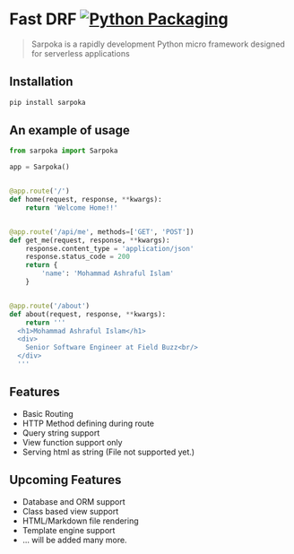 # Fast DRF [![Python Packaging](https://github.com/iashraful/sarpoka/actions/workflows/python-package.yml/badge.svg?branch=master)](https://github.com/iashraful/sarpoka/actions/workflows/python-package.yml)
> Sarpoka is a rapidly development Python micro framework designed for serverless applications

## Installation
```sh
pip install sarpoka
```

## An example of usage
```python
from sarpoka import Sarpoka

app = Sarpoka()


@app.route('/')
def home(request, response, **kwargs):
    return 'Welcome Home!!'


@app.route('/api/me', methods=['GET', 'POST'])
def get_me(request, response, **kwargs):
    response.content_type = 'application/json'
    response.status_code = 200
    return {
        'name': 'Mohammad Ashraful Islam'
    }


@app.route('/about')
def about(request, response, **kwargs):
    return '''
  <h1>Mohammad Ashraful Islam</h1>
  <div>
    Senior Software Engineer at Field Buzz<br/>
  </div>
  '''

```

## Features
* Basic Routing
* HTTP Method defining during route
* Query string support
* View function support only
* Serving html as string (File not supported yet.)

## Upcoming Features
* Database and ORM support
* Class based view support
* HTML/Markdown file rendering
* Template engine support
* ... will be added many more.